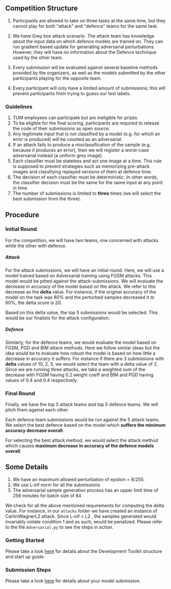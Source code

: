 ## Competition Structure

1. Participants are allowed to take on three tasks at the same time, but they cannot play for both
"attack" and "defence" teams for the same task.

2. We have Grey box attack scenario. The attack team has knowledge about the input data on which defence
models are trained on. They can run gradient based update for generating adversarial perturbations. However,
they will have no information about the Defence technique used by the other team.

3. Every submission will be evaluated against several baseline methods provided by the
organizers, as well as the models submitted by the other participants playing for the opposite
team.

4. Every participant will only have a limited amount of submissions; this will prevent participants
from trying to guess our test labels.


### Guidelines

1. TUM employees can participate but are ineligible for prizes.
2. To be eligible for the final scoring, participants are required to release the code of their
submissions as open source.
3. Any legitimate input that is not classified by a model (e.g. for which an error is produced) will
be counted as an adversarial.
4. If an attack fails to produce a misclassification of the sample (e.g. because it produces an
error), then we will register a worst-case adversarial instead (a uniform grey image).
5. Each classifier must be stateless and act one image at a time. This rule is supposed to
prevent strategies such as memorizing pre-attack images and classifying replayed versions
of them at defence time.
6. The decision of each classifier must be deterministic. In other words, the classifier decision
must be the same for the same input at any point in time.
7. The number of submissions is limited to **three** times (we will select the best submission from the three).

## Procedure

### Initial Round
For the competition, we will have two teams, one concerned with attacks while the other with defence.
##### Attack
For the attack submissions, we will have an initial round. Here, we will use a model trained based on Adversarial training using FGSM attacks. This model would be pitted against the attack-submissions. We will evaluate the decrease in accuracy of the model based on the attack. We refer to this decrease as the <b> delta </b> value. For instance, if the original accuracy of the model on the task was 80% and the perturbed samples decreased it to 60%, the delta score is 20.
 
Based on this delta value, the top 5 submissions would be selected. This would be our finalists for the attack configuration.
##### Defence
Similarly, for the defence teams, we would evaluate the model based on FGSM, PGD and BIM attack methods. Here we follow similar ideas but the idea would be to evaluate how robust the model is based on how little a decrease in accuracy it suffers. For instance if there are 3 submissions with <b>delta</b> values of 10, 2, 5, we would select the team with a delta value of 2. Since we are running three attacks, we take a weighted sum of the decrease with FGSM having 0.2 weight coeff and BIM and PGD having values of 0.4 and 0.4 respectively.

### Final Round
Finally, we have the top 5 attack teams and top 5 defence teams. We will pitch them against each other. 

Each defence team submissions would be run against the 5 attack teams. We select the best defence based on the model which **suffers the minimum accuracy decrease overall**.

For selecting the best attack method, we would select the attack method which causes **maximum decrease in accuracy of the defence models overall**.

## Some Details

1. We have an maximum allowed perturbation of epsilon = 8/255.
2. We use L-inf norm for all the submissions
3. The adversarial sample generation process has an upper limit time of 256 minutes for batch size of 64


We check for all the above mentioned requirements for computing the delta value. For instance, in our `attacks` folder we have created an instance of CarliniWagnerL2 attack. Since L-inf < L2 , the samples generated would invariably violate condition 1 and as such, would be penalized. Please refer to the file `Adversarial.py` to see the steps in action. 
    
### Getting Started

Please take a look [here](dev_toolkit/startup_guide.md) for details about the Development Toolkit structure and start up guide.   

### Submission Steps

Please take a look [here](dev_toolkit/submission_steps.md) for details about your model submission.